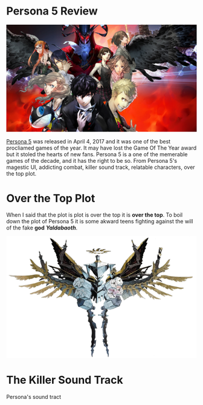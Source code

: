 # Persona 5 Review
 
![Persona 5](./p5.jpg)

[Persona 5](https://www.amazon.com/Persona-PlayStation-Hits-Standard-4/dp/B01GKHJP98?th=1) was released in April 4, 2017 and it was one of the best procliamed games of the year. It may have lost the Game Of The Year award but it stoled the hearts of new fans. Persona 5 is a one of the memerable games of the decade, and it has the right to be so. From Persona 5's magestic UI, addicting combat, killer sound track, relatable characters, over the top plot. 


# Over the Top Plot

When I said that the plot is plot is over the top it is **over the top**. To boil down the plot of Persona 5 it is some akward teens fighting against the will of the fake **god** **_Yaldabaoth_**.

![Yaldabaoth](p5y.png)



# The Killer Sound Track

Persona's sound tract 